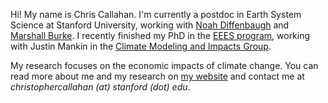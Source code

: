 Hi! My name is Chris Callahan. I'm currently a postdoc in Earth System Science at Stanford University, working with [Noah Diffenbaugh](https://climatelab.stanford.edu/) and [Marshall Burke](https://www.stanfordecholab.com/). I recently finished my PhD in the [EEES program](https://sites.dartmouth.edu/EEES/), working with Justin Mankin in the [Climate Modeling and Impacts Group](https://jsmankin.github.io).

My research focuses on the economic impacts of climate change. You can read more about me and my research on [my website](https://christophercallahan.me) and contact me at _christophercallahan (at) stanford (dot) edu_.
